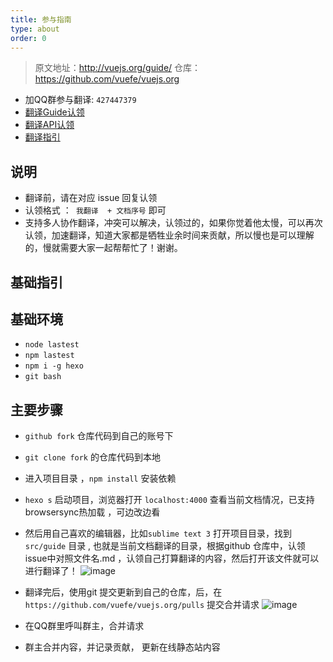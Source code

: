 ```yaml
---
title: 参与指南
type: about
order: 0
---
```


> 原文地址：http://vuejs.org/guide/
> 仓库：https://github.com/vuefe/vuejs.org

- 加QQ群参与翻译: `427447379`
- [翻译Guide认领](https://github.com/vuefe/vuejs.org/issues/1)
- [翻译API认领](https://github.com/vuefe/vuejs.org/issues/44)
- [翻译指引](https://github.com/vuefe/vuejs.org/issues/25)


## 说明

- 翻译前，请在对应 issue 回复认领
- 认领格式 ：` 我翻译  + 文档序号`  即可
- 支持多人协作翻译，冲突可以解决，认领过的，如果你觉着他太慢，可以再次认领，加速翻译，知道大家都是牺牲业余时间来贡献，所以慢也是可以理解的，慢就需要大家一起帮帮忙了！谢谢。

## 基础指引

## 基础环境

- `node lastest`
- `npm lastest`
- `npm i -g hexo`
- `git bash`

## 主要步骤

- `github fork` 仓库代码到自己的账号下
- `git clone fork` 的仓库代码到本地
- 进入项目目录 ，`npm install`  安装依赖
- `hexo s` 启动项目，浏览器打开 `localhost:4000` 查看当前文档情况，已支持browsersync热加载 ，可边改边看
- 然后用自己喜欢的编辑器，比如`sublime text 3` 打开项目目录，找到 `src/guide` 目录 , 也就是当前文档翻译的目录，根据github 仓库中，认领issue中对照文件名.md ，认领自己打算翻译的内容，然后打开该文件就可以进行翻译了！
![image](https://cloud.githubusercontent.com/assets/12537013/18859543/b6e3d724-84a7-11e6-9bb6-812c45c16782.png)

- 翻译完后，使用git 提交更新到自己的仓库，后，在`https://github.com/vuefe/vuejs.org/pulls`  提交合并请求
![image](https://cloud.githubusercontent.com/assets/12537013/19106938/68c786fa-8b1c-11e6-8ea0-30f97cf1a83b.png)

- 在QQ群里呼叫群主，合并请求
- 群主合并内容，并记录贡献， 更新在线静态站内容

